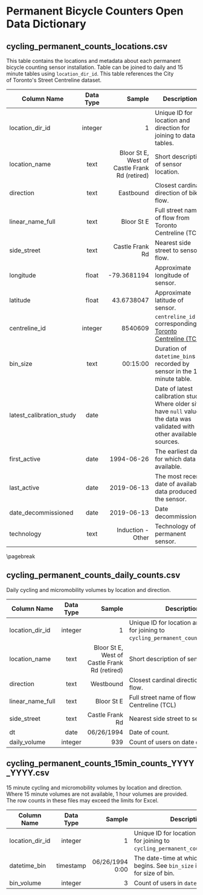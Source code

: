 
# Permanent Bicycle Counters Open Data Dictionary 
<!-- Note: this data dictionary is converted to pdf via pandoc and published to Open Data via Airflow. -->

## cycling_permanent_counts_locations.csv

This table contains the locations and metadata about each permanent bicycle counting sensor installation. Table can be joined to daily and 15 minute tables using `location_dir_id`. This table references the City of Toronto's Street Centreline dataset. 

| Column Name              | Data Type   | Sample                                        | Description    | 
|-------------------------------|:-----------:|--------------------------------------:|-------------------------------------------------------------|
| location_dir_id            | integer        | 1 | Unique ID for location and direction for joining to data tables. |
| location_name            | text        | Bloor St E, West of Castle Frank Rd (retired) | Short description of sensor location. |
| direction                | text        | Eastbound                                     | Closest cardinal direction of bike flow. |
| linear_name_full         | text        | Bloor St E                                    | Full street name of flow from Toronto Centreline (TCL) |
| side_street              | text        | Castle Frank Rd                               | Nearest side street to sensor flow. |
| longitude                | float     | -79.3681194                                   | Approximate longitude of sensor. |
| latitude                 | float     | 43.6738047                                    | Approximate latitude of sensor. |
| centreline_id            | integer     | 8540609                                       | `centreline_id` corresponding to [Toronto Centreline (TCL)](https://open.toronto.ca/dataset/toronto-centreline-tcl/) |
| bin_size                 | text    | 00:15:00 | Duration of `datetime_bin`s recorded by sensor in the 15 minute table. |
| latest_calibration_study | date        |                                               | Date of latest calibration study. Where older sites have `null` values, the data was validated with other available sources. |
| first_active             | date        | 1994-06-26                                    | The earliest date for which data is available. |
| last_active              | date        | 2019-06-13                                    | The most recent date of available data produced by the sensor. |
| date_decommissioned      | date        | 2019-06-13                                    | Date decommissioned. |
| technology               | text        | Induction - Other                             | Technology of permanent sensor. |

<!-- \pagebreak used for pandoc formatting -->
\pagebreak

## cycling_permanent_counts_daily_counts.csv

Daily cycling and micromobility volumes by location and direction. 

| Column Name      | Data Type | Sample                                        | Description                              |
|------------------|:---------:|----------------------------------------------:|------------------------------------------|
| location_dir_id            | integer        | 1 | Unique ID for location and direction for joining to `cycling_permanent_counts_locations`. |
| location_name    | text                        | Bloor St E, West of Castle Frank Rd (retired) | Short description of sensor location.                                                        |
| direction        | text                        | Westbound                                     | Closest cardinal direction of bike flow.                                                     |
| linear_name_full         | text        | Bloor St E                                    | Full street name of flow from Toronto Centreline (TCL) |
| side_street              | text        | Castle Frank Rd                               | Nearest side street to sensor flow. |
| dt               | date      | 06/26/1994                                    | Date of count.                           |
| daily_volume     | integer   | 939                                           | Count of users on date `dt`.             |

## cycling_permanent_counts_15min_counts_YYYY_YYYY.csv

15 minute cycling and micromobility volumes by location and direction. Where 15 minute volumes are not available, 1 hour volumes are provided. The row counts in these files may exceed the limits for Excel. 

| Column Name      | Data Type | Sample                         | Description                              |
|------------------|:---------:|-------------------------------:|------------------------------------------|
| location_dir_id            | integer        | 1 | Unique ID for location and direction for joining to `cycling_permanent_counts_locations`. |
| datetime_bin     | timestamp                   | 06/26/1994 0:00 | The date-time at which the record begins. See `bin_size` in `sites` table for size of bin.                               |
| bin_volume       | integer                     | 3                                             | Count of users in `datetime_bin`.                                                            |
